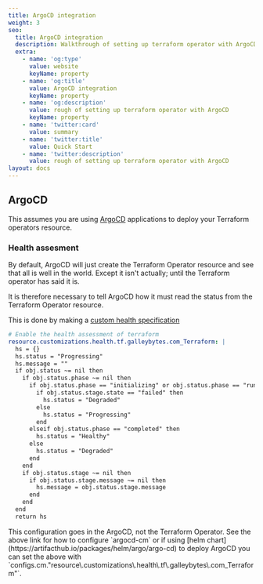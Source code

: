 ```yaml
---
title: ArgoCD integration
weight: 3
seo:
  title: ArgoCD integration
  description: Walkthrough of setting up terraform operator with ArgoCD
  extra:
    - name: 'og:type'
      value: website
      keyName: property
    - name: 'og:title'
      value: ArgoCD integration
      keyName: property
    - name: 'og:description'
      value: rough of setting up terraform operator with ArgoCD
      keyName: property
    - name: 'twitter:card'
      value: summary
    - name: 'twitter:title'
      value: Quick Start
    - name: 'twitter:description'
      value: rough of setting up terraform operator with ArgoCD
layout: docs
---
```


## ArgoCD

This assumes you are using [ArgoCD](https://argo-cd.readthedocs.io/en/stable) applications to deploy your Terraform operators resource.

### Health assesment

By default, ArgoCD will just create the Terraform Operator resource and see that all is well in the world. Except it isn't actually; until the Terraform operator has said it is.

It is therefore necessary to tell ArgoCD how it must read the status from the Terraform Operator resource.

This is done by making a [custom health specification](https://argo-cd.readthedocs.io/en/stable/operator-manual/health/#way-1-define-a-custom-health-check-in-argocd-cm-configmap)

```yaml
# Enable the health assessment of terraform
resource.customizations.health.tf.galleybytes.com_Terraform: |
  hs = {}
  hs.status = "Progressing"
  hs.message = ""
  if obj.status ~= nil then
    if obj.status.phase ~= nil then
      if obj.status.phase == "initializing" or obj.status.phase == "running" or obj.status.phase == "initializing-delete" or obj.status.phase == "deleting" then
        if obj.status.stage.state == "failed" then
          hs.status = "Degraded"
        else
          hs.status = "Progressing"
        end
      elseif obj.status.phase == "completed" then
        hs.status = "Healthy"
      else
        hs.status = "Degraded"
      end
    end
    if obj.status.stage ~= nil then
      if obj.status.stage.message ~= nil then
        hs.message = obj.status.stage.message
      end
    end
  end
  return hs
```

<div class="note">
This configuration goes in the ArgoCD, not the Terraform Operator. See the above link for how to configure `argocd-cm` or if using [helm chart](https://artifacthub.io/packages/helm/argo/argo-cd) to deploy ArgoCD you can set the above with `configs.cm."resource\.customizations\.health\.tf\.galleybytes\.com_Terraform"`.
</div>
